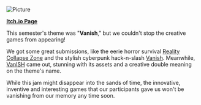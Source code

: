 <!--
  Title: 			Scarlet Game Jam Spring 2025
  Description:	Recounting how scarlet game jam went.
  Date:		    April 17, 2025
  Image:			assets/images/sgj-logo-s2025.png
  Authors: 		Nihal Pinto
  Tags:			SGJ, event, spring
-->

![Picture](assets/blog-page-articles/2025/assets/sgj-s25-group-photo.png)

**[Itch.io Page](https://itch.io/jam/scarlet-game-jam-spring-2025)**

This semester's theme was "**Vanish**," but we couldn't stop the creative games from appearing!

We got some great submissions, like the eerie horror survival [Reality Collapse Zone](https://dodawu.itch.io/reality-collapse-zone) and the stylish cyberpunk hack-n-slash [Vanish](https://renjiji.itch.io/vanish). Meanwhile, [VanISH](https://atlinx.itch.io/vanish) came out, stunning with its assets and a creative double meaning on the theme's name. 

While this jam might disappear into the sands of time, the innovative, inventive and interesting games that our participants gave us won't be vanishing from our memory any time soon.
